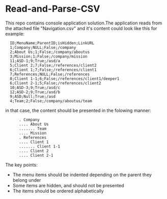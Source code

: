 # Read-and-Parse-CSV

This repo contains console application solution.The application reads from the attached file "Navigation.csv"
and it's content could look like this for example:

      ID;MenuName;ParentID;isHidden;LinkURL
      1;Company;NULL;False;/company
      2;About Us;1;False;/company/aboutus
      3;Mission;1;False;/company/mission
      11;ASD-1;9;True;/asd/a
      5;Client 2;7;False;/references/client2
      6;Client 1;7;False;/references/client1
      7;References;NULL;False;/references
      8;Client 1-1;6;False;/references/client1/deeper1
      6;Client 2-1;5;False;/references/client2
      10;ASD-3;9;True;/asd/c
      12;ASD-2;9;True;/asd/b
      9;ASD;Null;True;/asd
      4;Team;2;False;/company/aboutus/team


in that case, the content should be presented in the folowing manner:

          . Company
          .... About Us
          ....... Team
          .... Mission
          . References
          .... Client 1
          ....... Client 1-1
          .... Client 2
          .... Client 2-1       


The key points:
  - The menu items should be indented depending on the parent they belong under
  - Some items are hidden, and should not be presented
  - The items should be ordered alphabetically
